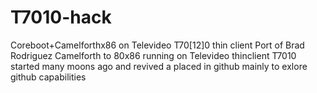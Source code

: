 # T7010-hack
Coreboot+Camelforthx86 on Televideo T70[12]0 thin client
Port of Brad Rodriguez Camelforth to 80x86 running on Televideo thinclient T7010
started many moons ago and revived a placed in github mainly to exlore github capabilities
